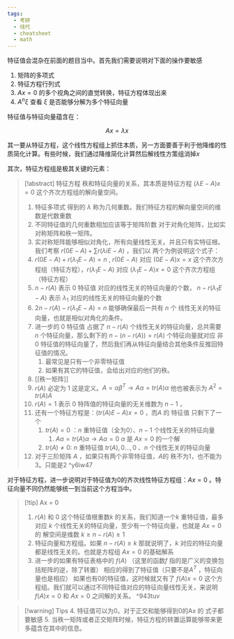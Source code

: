 ```yaml
---
tags:
  - 考研
  - 线代
  - cheatsheet
  - math
---
```

特征值会混杂在前面的题目当中。首先我们需要说明对下面的操作要敏感

1. 矩阵的多项式
2.  特征方程行列式
3. $Ax = 0$ 的多个视角之间的直觉转换，特征方程体现出来
4. $A^{n}\xi$ 查看 $\xi$ 是否能够分解为多个特征向量

特征值与特征向量蕴含在：

$$
Ax = \lambda x
$$

其一要从特征方程，这个线性方程组上抓住本质，另一方面要善于利于他降维的性质简化计算。有些时候，我们通过降维简化计算然后解线性方策组消掉$x$  

其次，特征方程组是极其关键的元素：

> [!abstract] 特征方程
> 秩和特征向量的关系，其本质是特征方程 $(\lambda E -A)x =0$ 这个齐次方程组的解向量空间。
> 1. 特征多项式 得到的 $\lambda$ 称为几何重数。我们特征方程的解向量空间的维数是代数重数
> 2. 不同特征值的几何重数相加应该等于矩阵阶数
> 对于对角化矩阵，比如实对称矩阵和秩一矩阵。
> 3. 实对称矩阵能够相似对角化，所有向量线性无关。并且只有实特征根。我们考察 $r(0E -A) + \sum r(\lambda iE -A)$ ，我们以  两个为例说明这个式子：
> 	1. $r(0E -A) + r(\lambda_{1}E -A) = n$ , $r(0E-A)$ 对应 $(0E-A)x = x$  这个齐次方程组（特征方程），$r(\lambda_{1}E -A)$ 对应 $(\lambda_{1}E -A)x =0$   这个齐次方程组（特征方程）
> 	2. $n-r(A)$ 表示 $0$ 特征值 对应的线性无关的特征向量的个数，  $n-r(\lambda_{1}E -A)$ 表示 $\lambda_{1}$  对应的线性无关的特征向量的个数
> 	3. $2n - r(A) - r(\lambda_{1}E -A) = n$  能够确保最后一共有 $n$ 个 线性无关的特征向量，也就是相似对角化的条件。  
> 	4. 进一步的 $0$ 特征值 占据了 $n-r(A)$ 个线性无关的特征向量，总共需要 $n$ 个特征向量，那么剩下的 $n - (n-r(A)) = r(A)$ 个特征向量就对应 非$0$ 特征值的特征向量了，然后我们再从特征向量结合其他条件反推回特征值的情况。
> 		1. 最常见是只有一个非零特征值
> 		2. 如果有其它的特征值，会给出对应的他们的秩。
> 4. [[秩一矩阵]]
> 	1. $r(A)$ 必定为 $1$ 这是定义。$A = \alpha \beta ^{T} \to A\alpha = tr(A)\alpha$ 他也被表示为 $A^{2} = tr(A)A$ 
> 	2. $r(A) = 1$ 表示 $0$ 特阵值的特征向量的无关维数为 $n-1$ ，
> 	3. 还有一个特征方程是：$(tr(A)E - A)x =0$ ，而$A$ 的 特征值 只剩下了一个
> 		1. $tr(A) = 0$ ：$n$ 重特征值（全为0）、$n-1$ 个线性无关的特征向量
> 			1. $A\alpha = tr(A)\alpha \to A\alpha = 0$ $\alpha$ 是 $Ax = 0$ 的一个解   
> 		2. $tr(A) \neq 0$: $n$ 重特征值 $tr(A),0\dots,0$ 、$n$ 个线性无关的特征向量  
> 5. 对于三阶矩阵 $A$ ，如果只有两个非零特征值，$A$的 秩不为1，也不能为3。只能是2   ^y6iw47

对于特征方程，进一步说明对于特征值为0的齐次线性特征方程组：$Ax = 0$ 。特征向量不同仍然能够统一到当前这个方程当中。 

>[!tip] Ax = 0
> 1. $r(A)$ 和 $0$ 这个特征值根重数$k$ 的关系，我们知道一个$k$ 重特征值，最多对应 $k$ 个线性无关的特征向量，至少有一个特征向量，也就是 $Ax = 0$ 的 解空间是维数 $k \ge n-r(A) \ge 1$   
> 2. 特征向量和方程组。如果 $n-r(A)\ge k$  那就说明了，$k$ 对应的特征向量都是线性无关的。也就是方程组 $Ax = 0$  的基础解系  
> 3. 进一步的如果有特征表格中的 $f(A)$ （这里的函数$f$ 指的是广义的变换包括矩阵的逆，除了转置）  相应的得到了特征值（只要不是$A^{T}$ ，特征向量也是相应） 如果也有0的特征值，这时候就又有了 $f(A)x = 0$ 这个方程组。我们就可以通过不同特征值对应的特征向量线性无关，来说明 $f(A)x = 0$ 和 $Ax =0$ 之间解的关系。    ^943tuv

> [!warning] Tips
> 4. 特征值可以为0。对于正交和能够得到0的Ax 的 式子都要敏感
> 5. 当秩一矩阵或者正交矩阵时候，特征方程的转置运算能够带来更多蕴含在其中的信息。